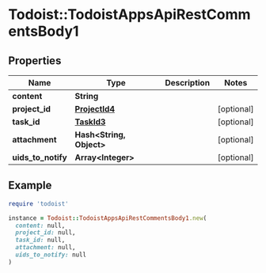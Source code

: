 # Todoist::TodoistAppsApiRestCommentsBody1

## Properties

| Name | Type | Description | Notes |
| ---- | ---- | ----------- | ----- |
| **content** | **String** |  |  |
| **project_id** | [**ProjectId4**](ProjectId4.md) |  | [optional] |
| **task_id** | [**TaskId3**](TaskId3.md) |  | [optional] |
| **attachment** | **Hash&lt;String, Object&gt;** |  | [optional] |
| **uids_to_notify** | **Array&lt;Integer&gt;** |  | [optional] |

## Example

```ruby
require 'todoist'

instance = Todoist::TodoistAppsApiRestCommentsBody1.new(
  content: null,
  project_id: null,
  task_id: null,
  attachment: null,
  uids_to_notify: null
)
```

